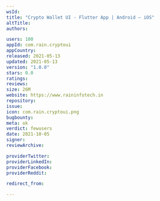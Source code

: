 ```yaml
---
wsId: 
title: "Crypto Wallet UI - Flutter App | Android – iOS"
altTitle: 
authors:

users: 100
appId: com.rain.cryptoui
appCountry: 
released: 2021-05-13
updated: 2021-05-13
version: "1.0.0"
stars: 0.0
ratings: 
reviews: 
size: 26M
website: https://www.raininfotech.in
repository: 
issue: 
icon: com.rain.cryptoui.png
bugbounty: 
meta: ok
verdict: fewusers
date: 2021-10-05
signer: 
reviewArchive:

providerTwitter: 
providerLinkedIn: 
providerFacebook: 
providerReddit: 

redirect_from:

---
```


